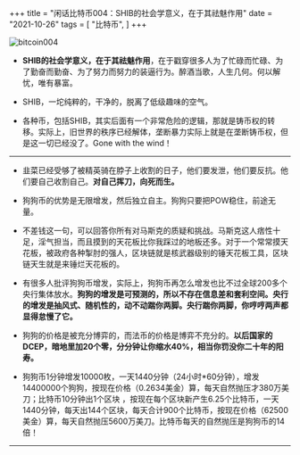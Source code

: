 +++
title = "闲话比特币004：SHIB的社会学意义，在于其祛魅作用"
date = "2021-10-26"
tags = [
    "比特币",
]
+++

![bitcoin004](/images/bitcoin-odyssey/bitcoin004.jpg)

* **SHIB的社会学意义，在于其祛魅作用**，在于戳穿很多人为了忙碌而忙碌、为了勤奋而勤奋、为了努力而努力的装逼行为。醉酒当歌，人生几何。何以解忧，唯有暴富。

* SHIB，一坨纯粹的，干净的，脱离了低级趣味的空气。

* 各种币，包括SHIB，其实后面有一个非常危险的逻辑，那就是铸币权的转移。实际上，旧世界的秩序已经解体，垄断暴力实际上就是在垄断铸币权，但是这一切已经没了。Gone with the wind！

---

* 韭菜已经受够了被精英骑在脖子上收割的日子，他们要发泄，他们要反抗。他们要自己收割自己。**对自己挥刀，向死而生。**

* 狗狗币的优势是无限增发，然后独立自主。狗狗只要把POW稳住，前途无量。

* 不差钱这一句，可以回答你所有对马斯克的质疑和挑战。马斯克这人痞性十足，淫气担当，而且摸到的天花板比你我踩过的地板还多。对于一个常常摸天花板，被政府各种掣肘的强人，区块链就是核武器级别的锤天花板工具，区块链天生就是来锤烂天花板的。

* 有很多人批评狗狗币增发，实际上，狗狗币再怎么增发也比不过全球200多个央行集体放水。**狗狗的增发是可预测的，所以不存在信息差和套利空间。央行的增发是抽风式、随机性的，动不动踹你两脚。央行踹你两脚，你哼哼两声都显得怠慢了它。**

* 狗狗的价格是被充分博弈的，而法币的价格是博弈不充分的。**以后国家的DCEP，暗地里加20个零，分分钟让你缩水40%，相当你罚没你二十年的阳寿。**

* 狗狗币1分钟增发10000枚，一天1440分钟（24小时*60分钟），增发14400000个狗狗，按现在价格（0.2634美金）算，每天自然抛压才380万美刀；比特币10分钟出1个区块 ，按现在每个区块新产生6.25个比特币，一天1440分钟，每天出144个区块，每天合计900个比特币，按现在价格（62500美金）算，每天自然抛压5600万美刀。比特币每天的自然抛压是狗狗币的14倍！

---